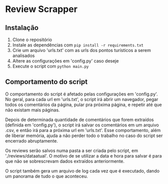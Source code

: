 # Review Scrapper

## Instalação
1. Clone o repositório
2. Instale as dependências com `pip install -r requirements.txt`
3. Crie um arquivo 'urls.txt' com as urls dos pontos turísticos a serem analisados
4. Altere as configurações em 'config.py' caso deseje
5. Execute o script com `python main.py`

## Comportamento do script
O comportamento do script é afetado pelas configurações em 'config.py'.
No geral, para cada url em 'urls.txt', o script irá abrir um navegador, pegar todos 
os comentários da página, pular pra próxima página, e repetir até que não existam mais páginas.

Depois de determinada quantidade de comentários que forem extraídos (definida em 'config.py'), o
script irá salvar os comentários em um arquivo .csv, e então irá para a próxima url em 'urls.txt'.
Esse comportamento, além de liberar memória, ajuda a não perder todo o trabalho no caso do 
script ser encerrado abruptamente.

Os reviews serão salvos numa pasta a ser criada pelo script, em './reviews/dataatual'. O motivo 
de se utilizar a data e hora para salvar é para que não se sobrescrevam dados extraídos anteriormente.

O script também gera um arquivo de log cada vez que é executado, dando um panorama de 
tudo o que aconteceu.
